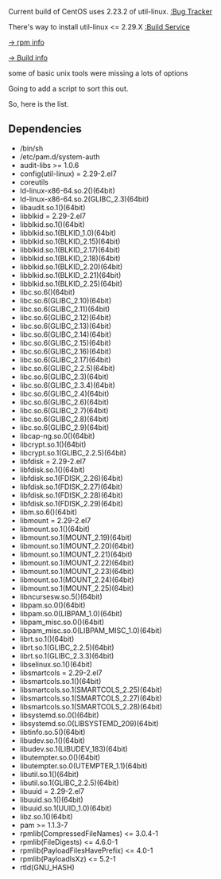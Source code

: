 
Current build of CentOS uses 2.23.2 of util-linux. [:Bug Tracker](https://bugs.centos.org/view.php?id=15170)

There's way to install util-linux <= 2.29.X [:Build Service](https://cbs.centos.org/koji/packageinfo?packageID=146)

[-> rpm info](https://cbs.centos.org/koji/rpminfo?rpmID=81561)

[-> Build info](https://cbs.centos.org/koji/buildinfo?buildID=15169)

some of basic unix tools were missing a lots of options

Going to add a script to sort this out. 

So, here is the list.

## Dependencies
 - /bin/sh <br/>
 - /etc/pam.d/system-auth <br/>
 - audit-libs >= 1.0.6 <br/>
 - config(util-linux) = 2.29-2.el7 <br/>
 - coreutils <br/>
 - ld-linux-x86-64.so.2()(64bit) <br/>
 - ld-linux-x86-64.so.2(GLIBC_2.3)(64bit) <br/>
 - libaudit.so.1()(64bit) <br/>
 - libblkid = 2.29-2.el7 <br/>
 - libblkid.so.1()(64bit) <br/>
 - libblkid.so.1(BLKID_1.0)(64bit) <br/>
 - libblkid.so.1(BLKID_2.15)(64bit) <br/>
 - libblkid.so.1(BLKID_2.17)(64bit) <br/>
 - libblkid.so.1(BLKID_2.18)(64bit) <br/>
 - libblkid.so.1(BLKID_2.20)(64bit) <br/>
 - libblkid.so.1(BLKID_2.21)(64bit) <br/>
 - libblkid.so.1(BLKID_2.25)(64bit) <br/>
 - libc.so.6()(64bit) <br/>
 - libc.so.6(GLIBC_2.10)(64bit) <br/>
 - libc.so.6(GLIBC_2.11)(64bit) <br/>
 - libc.so.6(GLIBC_2.12)(64bit) <br/>
 - libc.so.6(GLIBC_2.13)(64bit) <br/>
 - libc.so.6(GLIBC_2.14)(64bit) <br/>
 - libc.so.6(GLIBC_2.15)(64bit) <br/>
 - libc.so.6(GLIBC_2.16)(64bit) <br/>
 - libc.so.6(GLIBC_2.17)(64bit) <br/>
 - libc.so.6(GLIBC_2.2.5)(64bit) <br/>
 - libc.so.6(GLIBC_2.3)(64bit) <br/>
 - libc.so.6(GLIBC_2.3.4)(64bit) <br/>
 - libc.so.6(GLIBC_2.4)(64bit) <br/>
 - libc.so.6(GLIBC_2.6)(64bit) <br/>
 - libc.so.6(GLIBC_2.7)(64bit) <br/>
 - libc.so.6(GLIBC_2.8)(64bit) <br/>
 - libc.so.6(GLIBC_2.9)(64bit) <br/>
 - libcap-ng.so.0()(64bit) <br/>
 - libcrypt.so.1()(64bit) <br/>
 - libcrypt.so.1(GLIBC_2.2.5)(64bit) <br/>
 - libfdisk = 2.29-2.el7 <br/>
 - libfdisk.so.1()(64bit) <br/>
 - libfdisk.so.1(FDISK_2.26)(64bit) <br/>
 - libfdisk.so.1(FDISK_2.27)(64bit) <br/>
 - libfdisk.so.1(FDISK_2.28)(64bit) <br/>
 - libfdisk.so.1(FDISK_2.29)(64bit) <br/>
 - libm.so.6()(64bit) <br/>
 - libmount = 2.29-2.el7 <br/>
 - libmount.so.1()(64bit) <br/>
 - libmount.so.1(MOUNT_2.19)(64bit) <br/>
 - libmount.so.1(MOUNT_2.20)(64bit) <br/>
 - libmount.so.1(MOUNT_2.21)(64bit) <br/>
 - libmount.so.1(MOUNT_2.22)(64bit) <br/>
 - libmount.so.1(MOUNT_2.23)(64bit) <br/>
 - libmount.so.1(MOUNT_2.24)(64bit) <br/>
 - libmount.so.1(MOUNT_2.25)(64bit) <br/>
 - libncursesw.so.5()(64bit) <br/>
 - libpam.so.0()(64bit) <br/>
 - libpam.so.0(LIBPAM_1.0)(64bit) <br/>
 - libpam_misc.so.0()(64bit) <br/>
 - libpam_misc.so.0(LIBPAM_MISC_1.0)(64bit) <br/>
 - librt.so.1()(64bit) <br/>
 - librt.so.1(GLIBC_2.2.5)(64bit) <br/>
 - librt.so.1(GLIBC_2.3.3)(64bit) <br/>
 - libselinux.so.1()(64bit) <br/>
 - libsmartcols = 2.29-2.el7 <br/>
 - libsmartcols.so.1()(64bit) <br/>
 - libsmartcols.so.1(SMARTCOLS_2.25)(64bit) <br/>
 - libsmartcols.so.1(SMARTCOLS_2.27)(64bit) <br/>
 - libsmartcols.so.1(SMARTCOLS_2.28)(64bit) <br/>
 - libsystemd.so.0()(64bit) <br/>
 - libsystemd.so.0(LIBSYSTEMD_209)(64bit) <br/>
 - libtinfo.so.5()(64bit) <br/>
 - libudev.so.1()(64bit) <br/>
 - libudev.so.1(LIBUDEV_183)(64bit) <br/>
 - libutempter.so.0()(64bit) <br/>
 - libutempter.so.0(UTEMPTER_1.1)(64bit) <br/>
 - libutil.so.1()(64bit) <br/>
 - libutil.so.1(GLIBC_2.2.5)(64bit) <br/>
 - libuuid = 2.29-2.el7 <br/>
 - libuuid.so.1()(64bit) <br/>
 - libuuid.so.1(UUID_1.0)(64bit) <br/>
 - libz.so.1()(64bit) <br/>
 - pam >= 1.1.3-7 <br/>
 - rpmlib(CompressedFileNames) <= 3.0.4-1 <br/>
 - rpmlib(FileDigests) <= 4.6.0-1 <br/>
 - rpmlib(PayloadFilesHavePrefix) <= 4.0-1 <br/>
 - rpmlib(PayloadIsXz) <= 5.2-1 <br/>
 - rtld(GNU_HASH) <br/>
